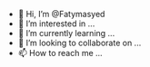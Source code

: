 - 👋 Hi, I’m @Fatymasyed
- 👀 I’m interested in ...
- 🌱 I’m currently learning ...
- 💞️ I’m looking to collaborate on ...
- 📫 How to reach me ...

<!---
Fatymasyed/Fatymasyed is a ✨ special ✨ repository because its `README.md` (this file) appears on your GitHub profile.
You can click the Preview link to take a look at your changes.
--->
